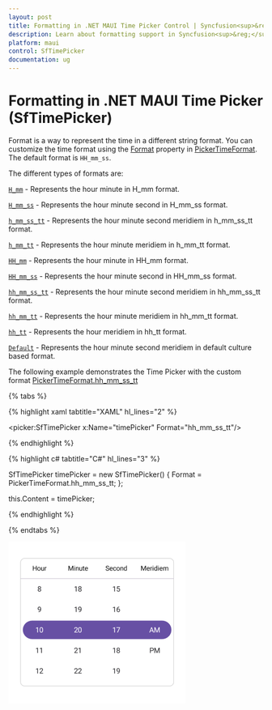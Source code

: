 ```yaml
---
layout: post
title: Formatting in .NET MAUI Time Picker Control | Syncfusion<sup>&reg;</sup>
description: Learn about formatting support in Syncfusion<sup>&reg;</sup> .NET MAUI Time Picker (SfTimePicker) control and its basic features.
platform: maui
control: SfTimePicker
documentation: ug
---
```


# Formatting in .NET MAUI Time Picker (SfTimePicker)

Format is a way to represent the time in a different string format. You can customize the time format using the [Format](https://help.syncfusion.com/cr/maui-toolkit/Syncfusion.Maui.Toolkit.Picker.SfTimePicker.html#Syncfusion_Maui_Toolkit_Picker_SfTimePicker_Format) property in [PickerTimeFormat](https://help.syncfusion.com/cr/maui-toolkit/Syncfusion.Maui.Toolkit.Picker.PickerTimeFormat.html). The default format is `HH_mm_ss`.


The different types of formats are:

[`H_mm`](https://help.syncfusion.com/cr/maui-toolkit/Syncfusion.Maui.Toolkit.Picker.PickerTimeFormat.html#Syncfusion_Maui_Toolkit_Picker_PickerTimeFormat_H_mm) - Represents the hour minute in H_mm format.

[`H_mm_ss`](https://help.syncfusion.com/cr/maui-toolkit/Syncfusion.Maui.Toolkit.Picker.PickerTimeFormat.html#Syncfusion_Maui_Toolkit_Picker_PickerTimeFormat_H_mm_ss) - Represents the hour minute second in H_mm_ss format.

[`h_mm_ss_tt`](https://help.syncfusion.com/cr/maui-toolkit/Syncfusion.Maui.Toolkit.Picker.PickerTimeFormat.html#Syncfusion_Maui_Toolkit_Picker_PickerTimeFormat_h_mm_ss_tt) - Represents the hour minute second meridiem in h_mm_ss_tt format.

[`h_mm_tt`](https://help.syncfusion.com/cr/maui-toolkit/Syncfusion.Maui.Toolkit.Picker.PickerTimeFormat.html#Syncfusion_Maui_Toolkit_Picker_PickerTimeFormat_h_mm_tt) - Represents the hour minute meridiem in h_mm_tt format.

[`HH_mm`](https://help.syncfusion.com/cr/maui-toolkit/Syncfusion.Maui.Toolkit.Picker.PickerTimeFormat.html#Syncfusion_Maui_Toolkit_Picker_PickerTimeFormat_HH_mm) - Represents the hour minute in HH_mm format.

[`HH_mm_ss`](https://help.syncfusion.com/cr/maui-toolkit/Syncfusion.Maui.Toolkit.Picker.PickerTimeFormat.html#Syncfusion_Maui_Toolkit_Picker_PickerTimeFormat_HH_mm_ss) - Represents the hour minute second in HH_mm_ss format.

[`hh_mm_ss_tt`](https://help.syncfusion.com/cr/maui-toolkit/Syncfusion.Maui.Toolkit.Picker.PickerTimeFormat.html#Syncfusion_Maui_Toolkit_Picker_PickerTimeFormat_hh_mm_ss_tt) - Represents the hour minute second meridiem in hh_mm_ss_tt format.

[`hh_mm_tt`](https://help.syncfusion.com/cr/maui-toolkit/Syncfusion.Maui.Toolkit.Picker.PickerTimeFormat.html#Syncfusion_Maui_Toolkit_Picker_PickerTimeFormat_hh_mm_tt) - Represents the hour minute meridiem in hh_mm_tt format.

[`hh_tt`](https://help.syncfusion.com/cr/maui-toolkit/Syncfusion.Maui.Toolkit.Picker.PickerTimeFormat.html#Syncfusion_Maui_Toolkit_Picker_PickerTimeFormat_hh_tt) - Represents the hour meridiem in hh_tt format.

[`Default`](https://help.syncfusion.com/cr/maui-toolkit/Syncfusion.Maui.Toolkit.Picker.PickerTimeFormat.html#Syncfusion_Maui_Toolkit_Picker_PickerTimeFormat_Default) - Represents the hour minute second meridiem in default culture based format.

The following example demonstrates the Time Picker with the custom format [PickerTimeFormat.hh_mm_ss_tt](https://help.syncfusion.com/cr/maui-toolkit/Syncfusion.Maui.Toolkit.Picker.PickerTimeFormat.html#Syncfusion_Maui_Toolkit_Picker_PickerTimeFormat_h_mm_ss_tt)

{% tabs %}

{% highlight xaml tabtitle="XAML" hl_lines="2" %}

<picker:SfTimePicker x:Name="timePicker" 
                     Format="hh_mm_ss_tt"/>

{% endhighlight %}

{% highlight c# tabtitle="C#" hl_lines="3" %}  

SfTimePicker timePicker = new SfTimePicker()
{
    Format = PickerTimeFormat.hh_mm_ss_tt;
};

this.Content = timePicker;

{% endhighlight %}

{% endtabs %}

![Formatting in .NET MAUI Time picker.](images/formatting/maui-time-picker-formatting.png)